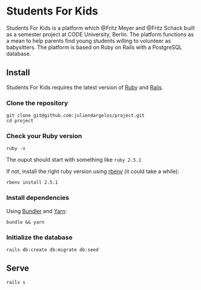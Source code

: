 # Students For Kids
Students For Kids is a platform which @Fritz Meyer and @Fritz Schack built as a semester project at CODE University, Berlin. The platform functions as a mean to help parents find young students willing to volunteer as babysitters. The platform is based on Ruby on Rails with a PostgreSQL database.

## Install
Students For Kids requires the latest version of [Ruby](https://www.ruby-lang.org/en/) and [Rails](https://rubyonrails.org/).

### Clone the repository

```shell
git clone git@github.com:juliendargelos/project.git
cd project
```

### Check your Ruby version

```shell
ruby -v
```

The ouput should start with something like `ruby 2.5.1`

If not, install the right ruby version using [rbenv](https://github.com/rbenv/rbenv) (it could take a while):

```shell
rbenv install 2.5.1
```

### Install dependencies

Using [Bundler](https://github.com/bundler/bundler) and [Yarn](https://github.com/yarnpkg/yarn):

```shell
bundle && yarn
```

### Initialize the database

```shell
rails db:create db:migrate db:seed
```

## Serve

```shell
rails s
```
